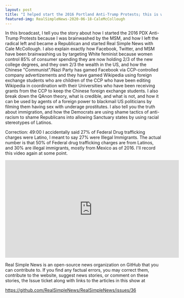 ```yaml
---
layout: post
title: "I helped start the 2016 Portland Anti-Trump Protests; this is why I joined #WalkAway"
featured-img: RealSimpleNews-2020-06-18-CaleMcCollough
---
```


In this broadcast, I tell you the story about how I started the 2016 PDX Anti-Trump Protests because I was brainwashed by the MSM, and how I left the radical left and became a Republican and started Real Simple News with Cale McCollough. I also explain exactly how Facebook, Twitter, and MSM have been brainwashing us by targeting White feminist because women control 85% of consumer spending they are now holding 2/3 of the new college degrees, and they own 2/3 the wealth in the US, and how the Chinese "Communist"/Nazi Party has gamed Facebook via CCP-controlled company advertizements and they have gamed Wikipedia using foreign exchange students who are children of the CCP who have been editing Wikipedia in coordination with their Universities who have been receiving grants from the CCP to keep the Chinese foreign exchange students. I also break down the QAnon theory, what is credible, and what is not, and how it can be used by agents of a foreign power to blackmail US politicians by filming them having sex with underage prostitutes. I also tell you the truth about immigration, and how the Democrats are using shame tactics of anti-racism to shame Republicans into allowing Sanctuary states by using racial stereotypes of Latinos.

Correction: 49:00 I accidentally said 27% of Federal Drug trafficking charges were Latino, I meant to say 27% were Illegal Immigrants. The actual number is that 50% of Federal drug trafficking charges are from Latinos, and 30% are illegal immigrants, mostly from Mexico as of 2016. I'll record this video again at some point.

<iframe width="560" height="315" src="https://www.youtube.com/embed/Xm2oWmbDf24" frameborder="0" allow="accelerometer; autoplay; encrypted-media; gyroscope; picture-in-picture" allowfullscreen></iframe>

Real Simple News is an open-source news organization on GitHub that you can contribute to. If you find any factual errors, you may correct them, contribute to the website, suggest news stories, or comment on these stories, the Issue ticket along with links to the articles in this show at 

<https://github.com/RealSimpleNews/RealSimpleNews/issues/36>
